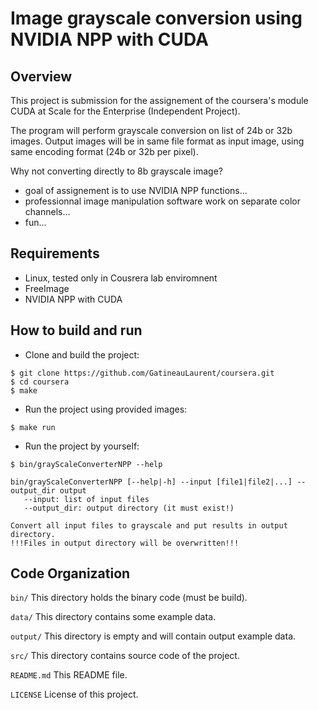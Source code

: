 # Image grayscale conversion using NVIDIA NPP with CUDA

## Overview

This project is submission for the assignement of the coursera's module CUDA at Scale for the Enterprise (Independent Project).

The program will perform grayscale conversion on list of 24b or 32b images. Output images will be in same file format as input image, using same encoding format (24b or 32b per pixel).

Why not converting directly to 8b grayscale image?
- goal of assignement is to use NVIDIA NPP functions...
- professionnal image manipulation software work on separate color channels...
- fun...

## Requirements

- Linux, tested only in Cousrera lab enviromnent
- FreeImage
- NVIDIA NPP with CUDA

## How to build and run

- Clone and build the project:
```
$ git clone https://github.com/GatineauLaurent/coursera.git
$ cd coursera
$ make
```

- Run the project using provided images:
```
$ make run
```

- Run the project by yourself:
```
$ bin/grayScaleConverterNPP --help

bin/grayScaleConverterNPP [--help|-h] --input [file1|file2|...] --output_dir output
   --input: list of input files
   --output_dir: output directory (it must exist!)

Convert all input files to grayscale and put results in output directory.
!!!Files in output directory will be overwritten!!!
```

## Code Organization

```bin/``` This directory holds the binary code (must be build).

```data/``` This directory contains some example data.

```output/``` This directory is empty and will contain output example data.

```src/``` This directory contains source code of the project.

```README.md``` This README file.

```LICENSE``` License of this project.

